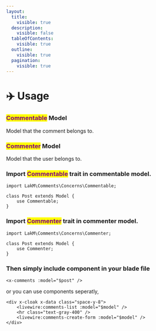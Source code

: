 ```yaml
---
layout:
  title:
    visible: true
  description:
    visible: false
  tableOfContents:
    visible: true
  outline:
    visible: true
  pagination:
    visible: true
---
```


# ✈️ Usage

### <mark style="color:purple;">Commentable</mark> Model

Model that the comment belongs to.

### <mark style="color:purple;">Commenter</mark> Model

Model that the user belongs to.

### Import <mark style="color:purple;">Commentable</mark> trait in commentable model.

```
import LakM\Comments\Concerns\Commentable;

class Post extends Model {
    use Commentable;
}
```

### Import <mark style="color:purple;">Commenter</mark> trait in commenter model.

```
import LakM\Comments\Concerns\Commenter;

class Post extends Model {
    use Commenter;
}
```

### Then simply include component in your blade file

```
<x-comments :model="$post" />
```

or you can use components seperatly,

```
<div x-cloak x-data class="space-y-8">
    <livewire:comments-list :model="$model" />
    <hr class="text-gray-400" />
    <livewire:comments-create-form :model="$model" />
</div>

```
